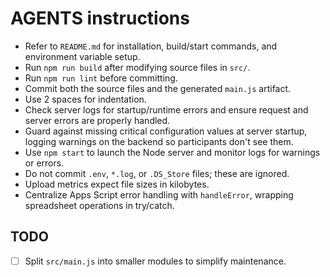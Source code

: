 # AGENTS instructions

- Refer to `README.md` for installation, build/start commands, and environment variable setup.
- Run `npm run build` after modifying source files in `src/`.
- Run `npm run lint` before committing.
- Commit both the source files and the generated `main.js` artifact.
- Use 2 spaces for indentation.
- Check server logs for startup/runtime errors and ensure request and server errors are properly handled.
- Guard against missing critical configuration values at server startup, logging warnings on the backend so participants don't see them.
- Use `npm start` to launch the Node server and monitor logs for warnings or errors.
- Do not commit `.env`, `*.log`, or `.DS_Store` files; these are ignored.
- Upload metrics expect file sizes in kilobytes.
- Centralize Apps Script error handling with `handleError`, wrapping spreadsheet operations in try/catch.

## TODO
- [ ] Split `src/main.js` into smaller modules to simplify maintenance.

